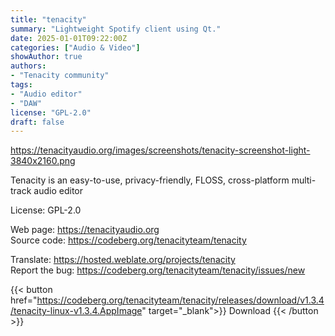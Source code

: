 ```yaml
---
title: "tenacity"
summary: "Lightweight Spotify client using Qt."
date: 2025-01-01T09:22:00Z
categories: ["Audio & Video"]
showAuthor: true
authors:
- "Tenacity community"
tags: 
- "Audio editor"
- "DAW"
license: "GPL-2.0"
draft: false
---
```


https://tenacityaudio.org/images/screenshots/tenacity-screenshot-light-3840x2160.png

Tenacity is an easy-to-use, privacy-friendly, FLOSS, cross-platform multi-track audio editor

License: GPL-2.0

Web page: <https://tenacityaudio.org>  
Source code: <https://codeberg.org/tenacityteam/tenacity>  

Translate: <https://hosted.weblate.org/projects/tenacity>  
Report the bug: <https://codeberg.org/tenacityteam/tenacity/issues/new>  

{{< button href="https://codeberg.org/tenacityteam/tenacity/releases/download/v1.3.4/tenacity-linux-v1.3.4.AppImage" target="_blank">}}
Download
{{< /button >}}
